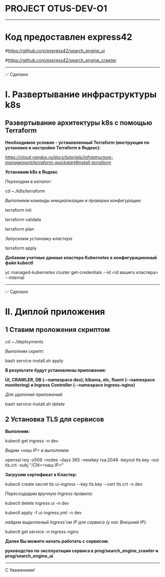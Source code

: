 # PROJECT OTUS-DEV-O1
____
# Код предоставлен express42
#https://github.com/express42/search_engine_ui

#https://github.com/express42/search_engine_crawler
____

:white_check_mark: Cделано

# I. Развертывание инфраструктуры k8s

## Развертывание архитектуры k8s c помощью Terraform

**Необходимое условие - установленный Terraform (инструкция по установке и настройке Terraform в Яндекс):**

*https://cloud.yandex.ru/docs/tutorials/infrastructure-management/terraform-quickstart#install-terraform*

**Установим k8s в Яндекс**

*Переходим в каталог:*

cd ~./k8s/terraform

*Выполняем команды инициализации и проверки конфигурации:*

terraform init

terraform validate

terraform plan

*Запускаем установку кластера*

terraform apply

**Добавим учетные данные кластера Kubernetes в конфигурационный файл kubectl**

yc managed-kubernetes cluster get-credentials --id <id вашего кластера> --internal

____

:white_check_mark: Cделано

# II. Диплой приложения

## 1 Ставим проложения скриптом

cd ~./deployments

*Выполним скрипт:*

bash service-install.sh apply

**В результате будут установлены приложения:**

**UI, CRAWLER, DB (--namespace dev); kibama, elc, fluent (--namespace monitoring)
 и Ingress Controller (--namespace ingress-nginx)**

*Для удаления приложений:*

bash service-install.sh delete

## 2 Установка TLS для сервисов

**Выполним:**

kubectl get ingress -n dev

*Видим <наш IP> и выполняем*

openssl req -x509 -nodes -days 365 -newkey rsa:2048 -keyout tls.key -out tls.crt -subj "/CN=<наш IP>"

**Загрузим сертификат в Кластер:**

kubectl create secret tls ui-ingress --key tls.key --cert tls.crt -n dev

*Пересоздадим вручную Ingress правила:*

kubectl delete ingress ui -n dev

kubectl apply -f ui-ingress.yml -n dev

*найдем выделленый Ingress'ом IP для сервиса (у нас Внешний IP):*

kubectl get service -n ingress-nginx

**Далее Вы можите начать работать с сервисом.**

**руководство по эксплуатации сервиса в prog/search_engine_crawler и prog/search_engine_ui**
____

С Уважением!
